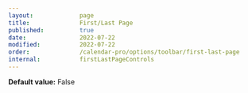 ```yaml
---
layout:             page
title:              First/Last Page
published:          true
date:               2022-07-22
modified:           2022-07-22
order:              /calendar-pro/options/toolbar/first-last-page
internal:           firstLastPageControls
---
```

**Default value:** False
